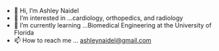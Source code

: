 - 👋 Hi, I’m Ashley Naidel
- 👀 I’m interested in ...cardiology, orthopedics, and radiology
- 🌱 I’m currently learning ...Biomedical Engineering at the University of Florida
- 📫 How to reach me ... ashleynaidel@gmail.com

<!---
ANaidel/ANaidel is a ✨ special ✨ repository because its `README.md` (this file) appears on your GitHub profile.
You can click the Preview link to take a look at your changes.
--->
